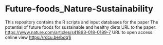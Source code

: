 # Future-foods_Nature-Sustainability
This repository contains the R scripts and input databases for the paper The potential of future foods for sustainable and healthy diets
URL to the paper: https://www.nature.com/articles/s41893-018-0189-7
URL to open access online view https://rdcu.be/bdq1i
